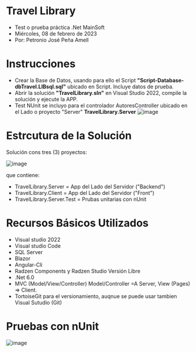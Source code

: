 # Travel Library
- Test o prueba práctica .Net MainSoft
- Miércoles, 08 de febrero de 2023
- Por: Petronio José Peña Amell  

# Instrucciones 

* Crear la Base de Datos, usando para ello el Script **"Script-Database-dbTravel.LIBsql.sql"** ubicado en Script. Incluye datos de prueba. 
* Abrir la solución **"TravelLibrary.sln"** en Visual Studio 2022, compile la solución y ejecute la APP. 
* Test NUnit se incluyo para el controlador AutoresController ubicado en el Lado o proyecto "Server" **TravelLibrary.Server**
![image](https://user-images.githubusercontent.com/122890191/217345436-97f7a941-a9eb-4f93-8809-936f0644ed3c.png)

# Estrcutura de la Solución

Solución cons tres (3) proyectos: 

![image](https://user-images.githubusercontent.com/122890191/217349619-2e54f7da-be38-4c62-85a3-5de659a96026.png)

que contiene: 
* TravelLibrary.Server = App del Lado del Servidor ("Backend")
* TravelLibrary.Client = App del Lado del Servidor ("Front")
* TravelLibrary.Server.Test = Prubas unitarias con nUnit

# Recursos Básicos Utilizados
* Visual studio 2022
* Visual studio Code
* SQL Server 
* Blazor
* Angular-Cli
* Radzen Components y Radzen Studio Versión Libre
* .Net 6.0
* MVC (Model/View/Controller)  Model/Controller =A Server, View (Pages) => Client. 
* TortoiseGit para el versionamiento, auqnue se puede usar tambien Visual Sutudio (Git)

# Pruebas con nUnit

![image](https://user-images.githubusercontent.com/122890191/217351397-bb8371eb-35b1-41e2-b5ad-e58412e7a9f0.png)

